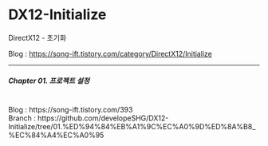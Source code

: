 # DX12-Initialize
DirectX12 - 초기화

Blog : https://song-ift.tistory.com/category/DirectX12/Initialize

<hr size="5">

<h5>Chapter 01. 프로젝트 설정</h5>
<br>Blog : https://song-ift.tistory.com/393
<br>Branch : https://github.com/developeSHG/DX12-Initialize/tree/01.%ED%94%84%EB%A1%9C%EC%A0%9D%ED%8A%B8_%EC%84%A4%EC%A0%95
